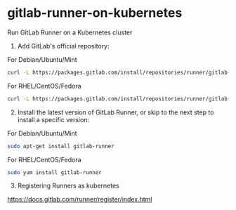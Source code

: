 # gitlab-runner-on-kubernetes
Run GitLab Runner on a Kubernetes cluster

1. Add GitLab's official repository:

For Debian/Ubuntu/Mint
```sh
curl -L https://packages.gitlab.com/install/repositories/runner/gitlab-runner/script.deb.sh | sudo bash
```
For RHEL/CentOS/Fedora
```sh
curl -L https://packages.gitlab.com/install/repositories/runner/gitlab-runner/script.rpm.sh | sudo bash
```

2. Install the latest version of GitLab Runner, or skip to the next step to install a specific version:

For Debian/Ubuntu/Mint
```sh
sudo apt-get install gitlab-runner
```

For RHEL/CentOS/Fedora
```sh
sudo yum install gitlab-runner
```
3. Registering Runners as kubernetes

https://docs.gitlab.com/runner/register/index.html

